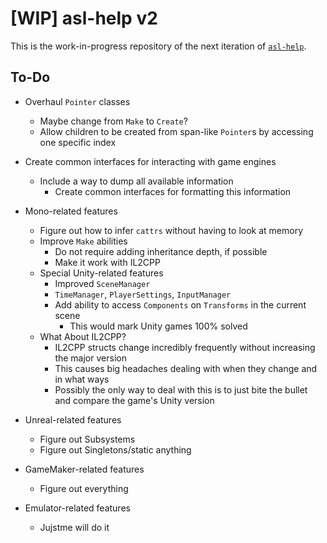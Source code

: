 # [WIP] asl-help v2

This is the work-in-progress repository of the next iteration of [`asl-help`](https://github.com/just-ero/asl-help).

## To-Do

- Overhaul `Pointer` classes
  - Maybe change from `Make` to `Create`?
  - Allow children to be created from span-like `Pointer`s by accessing one specific index

- Create common interfaces for interacting with game engines
  - Include a way to dump all available information
    - Create common interfaces for formatting this information

- Mono-related features
  - Figure out how to infer `cattrs` without having to look at memory
  - Improve `Make` abilities
    - Do not require adding inheritance depth, if possible
    - Make it work with IL2CPP
  - Special Unity-related features
    - Improved `SceneManager`
    - `TimeManager`, `PlayerSettings`, `InputManager`
    - Add ability to access `Components` on `Transforms` in the current scene
      - This would mark Unity games 100% solved
  - What About IL2CPP?
    - IL2CPP structs change incredibly frequently without increasing the major version
    - This causes big headaches dealing with when they change and in what ways
    - Possibly the only way to deal with this is to just bite the bullet and compare the game's Unity version

- Unreal-related features
  - Figure out Subsystems
  - Figure out Singletons/static anything

- GameMaker-related features
  - Figure out everything

- Emulator-related features
  - Jujstme will do it
